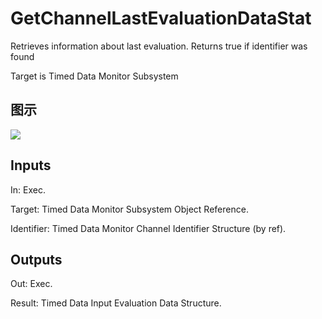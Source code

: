 # GetChannelLastEvaluationDataStat

Retrieves information about last evaluation. Returns true if identifier was found

Target is Timed Data Monitor Subsystem

## 图示

![]($-20221218-21123593.png)

## Inputs

In: Exec.

Target: Timed Data Monitor Subsystem Object Reference.

Identifier: Timed Data Monitor Channel Identifier Structure (by ref).  

## Outputs

Out: Exec.

Result: Timed Data Input Evaluation Data Structure.

